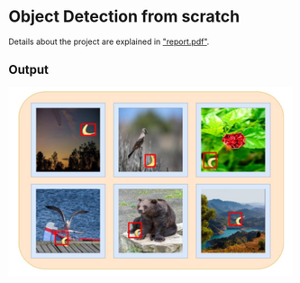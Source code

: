 # Object Detection from scratch

Details about the project are explained in ["report.pdf"](https://github.com/burlakorkmaz/Computer-Vision-Project-Object-Detection-from-scratch/blob/master/report.pdf).

## Output

![output](https://raw.githubusercontent.com/burlakorkmaz/COMPUTER-VISION-PROJECT-BANANA-DETECTION-/master/output.png)
